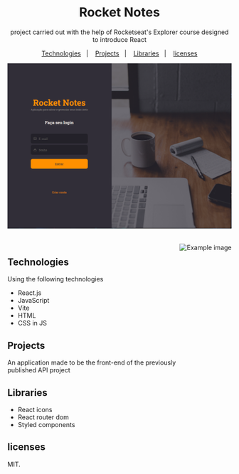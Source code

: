 <h1 align="center">Rocket Notes</h1>

<p align="center">
project carried out with the help of Rocketseat's Explorer course designed to introduce React
</p>

<p align="center">
    <a href="#-tecnologias">Technologies</a>&nbsp;&nbsp;&nbsp;|&nbsp;&nbsp;&nbsp;
    <a href="#-Projeto">Projects</a>&nbsp;&nbsp;&nbsp;|&nbsp;&nbsp;&nbsp;
    <a href="#-Libraries">Libraries</a>&nbsp;&nbsp;&nbsp;|&nbsp;&nbsp;&nbsp;
    <a href="#-licença">licenses</a>
</p>

<p align="center">
  <img alt="License" src="./github/ApresentaçãoRocketNotes.png">
</p>

<br>

<img height="480em" align="right" alt="Example image" src="Github/preview-GithubFavorites.png" />

## Technologies

Using the following technologies

- React.js
- JavaScript
- Vite
- HTML
- CSS in JS

## Projects

An application made to be the front-end of the previously published API project

## Libraries

- React icons
- React router dom
- Styled components

## licenses

MIT.